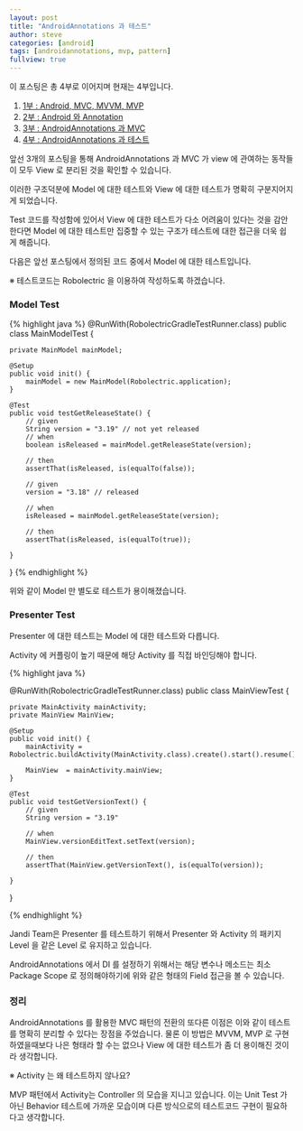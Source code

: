 ```yaml
---
layout: post
title: "AndroidAnnotations 과 테스트"
author: steve
categories: [android]
tags: [androidannotations, mvp, pattern]
fullview: true
---
```


이 포스팅은 총 4부로 이어지며 현재는 4부입니다.

1. [1부 : Android, MVC, MVVM, MVP](/android/2015/01/18/01.Android%20mvc%20mvvm%20mvp)
2. [2부 : Android 와 Annotation](/android/2015/01/18/02.android%20%E1%84%8B%E1%85%AA%20annotation)
3. [3부 : AndroidAnnotations 과 MVC](/android/2015/01/18/03.androidannotation%20%E1%84%80%E1%85%AA%20mvc)
4. [4부 : AndroidAnnotations 과 테스트](/android/2015/01/18/04.androidannotation%20%E1%84%80%E1%85%AA%20%E1%84%90%E1%85%A6%E1%84%89%E1%85%B3%E1%84%90%E1%85%B3)

앞선 3개의 포스팅을 통해 AndroidAnnotations 과 MVC 가
view 에 관여하는 동작들이 모두 View 로 분리된 것을 확인할 수 있습니다.

이러한 구조덕분에 Model 에 대한 테스트와 View 에 대한 테스트가 명확히 구분지어지게 되었습니다.

Test 코드를 작성함에 있어서 View 에 대한 테스트가 다소 어려움이 있다는 것을 감안한다면
Model 에 대한 테스트만 집중할 수 있는 구조가 테스트에 대한 접근을 더욱 쉽게 해줍니다.

다음은 앞선 포스팅에서 정의된 코드 중에서 Model 에 대한 테스트입니다.

※ 테스트코드는 Robolectric 을 이용하여 작성하도록 하겠습니다.

### Model Test

{% highlight java %}
@RunWith(RobolectricGradleTestRunner.class)
public class MainModelTest {

	private MainModel mainModel;

	@Setup
	public void init() {
		mainModel = new MainModel(Robolectric.application);
	}

	@Test
	public void testGetReleaseState() {
		// given
		String version = "3.19" // not yet released
		// when
		boolean isReleased = mainModel.getReleaseState(version);
		
		// then
		assertThat(isReleased, is(equalTo(false));
		
		// given
		version = "3.18" // released
		
		// when
		isReleased = mainModel.getReleaseState(version);
		
		// then
		assertThat(isReleased, is(equalTo(true));
		
	}

}
{% endhighlight %}

위와 같이 Model 만 별도로 테스트가 용이해졌습니다.

### Presenter Test

Presenter 에 대한 테스트는 Model 에 대한 테스트와 다릅니다.

Activity 에 커플링이 높기 때문에 해당 Activity 를 직접 바인딩해야 합니다.

{% highlight java %}

@RunWith(RobolectricGradleTestRunner.class)
public class MainViewTest {

	private MainActivity mainActivity;
	private MainView MainView;

	@Setup
	public void init() {
		mainActivity = Robolectric.buildActivity(MainActivity.class).create().start().resume().get();
		
		MainView  = mainActivity.mainView;
	}

	@Test
	public void testGetVersionText() {
		// given
		String version = "3.19"
		
		// when
		MainView.versionEditText.setText(version);
		
		// then
		assertThat(MainView.getVersionText(), is(equalTo(version));
				
	}

}

{% endhighlight %}

Jandi Team은 Presenter 를 테스트하기 위해서 Presenter 와 Activity 의 패키지 Level 을 같은 Level 로 유지하고 있습니다.

AndroidAnnotations 에서 DI 를 설정하기 위해서는 해당 변수나 메소드는 최소 Package Scope 로 정의해야하기에 위와 같은 형태의 Field 접근을 볼 수 있습니다.

### 정리

AndroidAnnotations 를 활용한 MVC 패턴의 전환의 또다른 이점은 이와 같이 테스트를 명확히 분리할 수 있다는 장점을 주었습니다.
물론 이 방법은 MVVM, MVP 로 구현하였을때보다 나은 형태라 할 수는 없으나
View 에 대한 테스트가 좀 더 용이해진 것이라 생각합니다.

※ Activity 는 왜 테스트하지 않나요?

MVP 패턴에서 Activity는 Controller 의 모습을 지니고 있습니다.
이는 Unit Test 가 아닌 Behavior 테스트에 가까운 모습이며
다른 방식으로의 테스트코드 구현이 필요하다고 생각합니다.